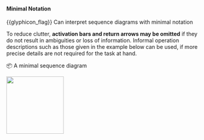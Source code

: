 <div id="title">

#### Minimal Notation

</div>

<span id="prereqs"></span>

<span id="outcomes">{{glyphicon_flag}} Can interpret sequence diagrams with minimal notation</span>

<div id="body">

To reduce clutter, **activation bars and return arrows may be omitted** if they do not result in ambiguities or loss of information. Informal operation descriptions such as those given in the example below can be used, if more precise details are not required for the task at hand.

<tip-box>

:package: A minimal sequence diagram

<!-- TODO: add a more detailed version of the SD for comparison -->

<img src="{{baseUrl}}/uml/sequenceDiagrams/minimalNotation/images/textLogic.png" height="150" />
<p/>

</tip-box>

</div>

<div id="extras">
</div>